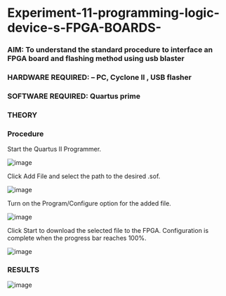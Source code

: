 # Experiment-11-programming-logic-device-s-FPGA-BOARDS-
 ### AIM: To understand the standard procedure to interface an FPGA board and flashing method using usb blaster 
### HARDWARE REQUIRED:  – PC, Cyclone II , USB flasher
### SOFTWARE REQUIRED:   Quartus prime
### THEORY 

### Procedure 

Start the Quartus II Programmer.

![image](https://user-images.githubusercontent.com/94165327/174056895-2f309b32-d98d-4ac4-9b5f-702b53401af6.png)

Click Add File and select the path to the desired .sof.

![image](https://user-images.githubusercontent.com/94165327/174056949-4e2b2b85-3651-44a9-84c5-472b43d2016f.png)

Turn on the Program/Configure option for the added file.

![image](https://user-images.githubusercontent.com/94165327/174057019-1801b83f-7299-4365-9018-af8e5bcf2641.png)

Click Start to download the selected file to the FPGA. Configuration is complete when the progress bar reaches 100%.
 

![image](https://user-images.githubusercontent.com/94165327/174057065-ad352d08-26a4-4fb3-97fc-612895b91442.png)





### RESULTS 
![image](https://user-images.githubusercontent.com/94165327/174057120-9042cff5-cde4-4772-9f2b-6569a7f48e36.png)
